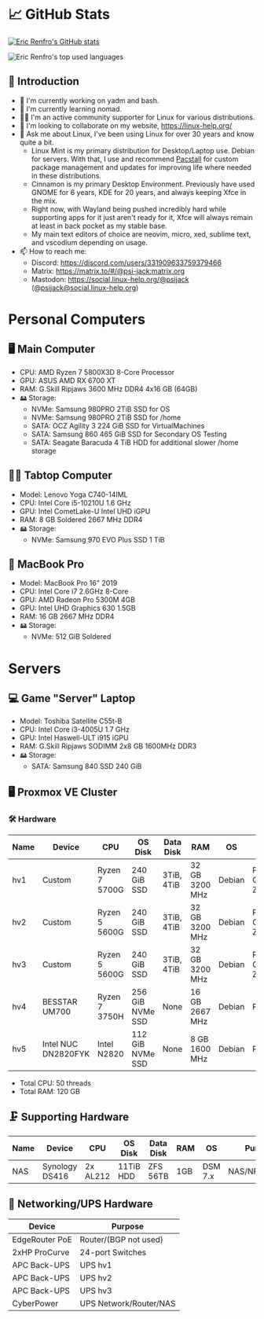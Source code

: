 # 📈 GitHub Stats

[![Eric Renfro's GitHub stats](https://github-readme-stats.vercel.app/api?username=erenfro&show_icons=true&theme=tokyonight&hide_border=true&disable_animations=true)](https://github.com/anuraghazra/github-readme-stats)
<p><img align="center" src="https://github-readme-stats.vercel.app/api/top-langs/?username=erenfro&layout=compact&hide=html&hide_border=true&theme=tokyonight" alt="Eric Renfro's top used languages" /></p>

## 👋 Introduction
- 🔭 I'm currently working on yadm and bash.
- 🌱 I'm currently learning nomad.
- 🤝🏻 I'm an active community supporter for Linux for various distributions.
- 👯 I'm looking to collaborate on my website, https://linux-help.org/
- 💬 Ask me about Linux, I've been using Linux for over 30 years and know quite a bit.
  - Linux Mint is my primary distribution for Desktop/Laptop use. Debian for servers. With that, I use and recommend [Pacstall](https://pacstall.dev/) for custom package management and updates for improving life where needed in these distributions.
  - Cinnamon is my primary Desktop Environment. Previously have used GNOME for 6 years, KDE for 20 years, and always keeping Xfce in the mix.
  - Right now, with Wayland being pushed incredibly hard while supporting apps for it just aren't ready for it, Xfce will always remain at least in back pocket as my stable base.
  - My main text editors of choice are neovim, micro, xed, sublime text, and vscodium depending on usage.
- 📫 How to reach me:
  - Discord: https://discord.com/users/331909633759379466
  - Matrix: https://matrix.to/#/@psi-jack:matrix.org
  - Mastodon: https://social.linux-help.org/@psijack (@psijack@social.linux-help.org)

# Personal Computers

## 🖥️ Main Computer
- CPU: AMD Ryzen 7 5800X3D 8-Core Processor
- GPU: ASUS AMD RX 6700 XT
- RAM: G.Skill Ripjaws 3600 MHz DDR4 4x16 GB (64GB)
- 🖴 Storage:
  - NVMe: Samsung 980PRO 2TiB SSD for OS
  - NVMe: Samsung 980PRO 2TiB SSD for /home
  - SATA: OCZ Agility 3 224 GiB SSD for VirtualMachines
  - SATA: Samsung 860 465 GiB SSD for Secondary OS Testing
  - SATA: Seagate Baracuda 4 TiB HDD for additional slower /home storage

## 🧑‍💻️ Tabtop Computer
- Model: Lenovo Yoga C740-14IML
- CPU: Intel Core i5-10210U 1.6 GHz
- GPU: Intel CometLake-U Intel UHD iGPU
- RAM: 8 GB Soldered 2667 MHz DDR4
- 🖴 Storage:
  - NVMe: Samsung 970 EVO Plus SSD 1 TiB

## 🍎 MacBook Pro
- Model: MacBook Pro 16" 2019
- CPU: Intel Core i7 2.6GHz 8-Core
- GPU: AMD Radeon Pro 5300M 4GB
- GPU: Intel UHD Graphics 630 1.5GB
- RAM: 16 GB 2667 MHz DDR4
- 🖴 Storage:
  - NVMe: 512 GiB Soldered

# Servers

## 💻 Game "Server" Laptop
- Model: Toshiba Satellite C55t-B
- CPU: Intel Core i3-4005U 1.7 GHz
- GPU: Intel Haswell-ULT i915 iGPU
- RAM: G.Skill Ripjaws SODIMM 2x8 GB 1600MHz DDR3
- 🖴 Storage:
  - SATA: Samsung 840 SSD 240 GiB

## 🖥 Proxmox VE Cluster

### 🛠️ Hardware

| Name   | Device              | CPU            | OS Disk          | Data Disk   | RAM            | OS     | Purpose             |
|--------|---------------------|----------------|------------------|-------------|----------------|--------|---------------------|
| hv1    | Custom              | Ryzen 7 5700G  | 240 GiB SSD      | 3TiB, 4TiB  | 32 GB 3200 MHz | Debian | PVE, GlusterFS, ZFS |
| hv2    | Custom              | Ryzen 5 5600G  | 240 GiB SSD      | 3TiB, 4TiB  | 32 GB 3200 MHz | Debian | PVE, GlusterFS, ZFS |
| hv3    | Custom              | Ryzen 5 5600G  | 240 GiB SSD      | 3TiB, 4TiB  | 32 GB 3200 MHz | Debian | PVE, GlusterFS, ZFS |
| hv4    | BESSTAR UM700       | Ryzen 7 3750H  | 256 GiB NVMe SSD | None        | 16 GB 2667 MHz | Debian | PVE, ZFS            |
| hv5    | Intel NUC DN2820FYK | Intel N2820    | 112 GiB NVMe SSD | None        | 8 GB 1600 MHz  | Debian | PVE, ZFS            |

  - Total CPU: 50 threads
  - Total RAM: 120 GB

## 🗜️ Supporting Hardware

| Name   | Device         | CPU        | OS Disk   | Data Disk | RAM   | OS       | Purpose               |
|--------|----------------|------------|-----------|-----------|-------|----------|-----------------------|
| NAS    | Synology DS416 | 2x AL212   | 11TiB HDD | ZFS 56TB  | 1GB   | DSM 7.x  | NAS/NFS/Backup        |

## 📶 Networking/UPS Hardware

| Device         | Purpose                |
|----------------|------------------------|
| EdgeRouter PoE | Router/(BGP not used)  |
| 2xHP ProCurve  | 24-port Switches       |
| APC Back-UPS   | UPS hv1                |
| APC Back-UPS   | UPS hv2                |
| APC Back-UPS   | UPS hv3                |
| CyberPower     | UPS Network/Router/NAS |
